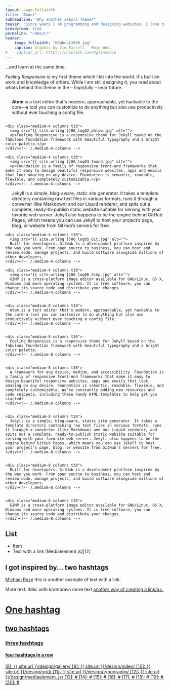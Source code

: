 ```yaml
---
layout: page-fullwidth
title: "About"
subheadline: "Why another Jekyll Theme?"
teaser: "Since years I am programming and designing websites. I love to work with open source tools and learn via code from others. This time I want to try to give something back..."
breadcrumb: true
permalink: "/about/"
header:
    image_fullwidth: "06about2000.jpg"
    caption: Graphic by Jim Farrell - Mojo-Web.
#    caption_url: https://unsplash.com/@glennoble
---
```

...and learn at the same time.

*Feeling Responsive* is my first theme which I let into the world. It's built on work and knowledge of others. While I am still designing it, you read about whats behind this theme in the – *hopefully* – near future.

<!--About this website-->

<!--test three Section-->
<div class="row">
    <div class="medium-4 columns t30">
      <p><img src="{{ site.urlimg }}06_log01_atom.jpg" alt=""></p>
      <p><b>Atom</b> is a text editor that's modern, approachable, yet hackable to the core—a tool you can customize to do anything but also use productively without ever touching a config file.</p>
    </div><!-- /.medium-4.columns -->

    <div class="medium-4 columns t30">
      <img src="{{ site.urlimg }}06_log02_phlow.jpg" alt="">
      <p>Feeling Responsive is a responsive theme for Jekyll based on the fabulous foundation framework with beautiful typography and a bright color palette.</p>
    </div><!-- /.medium-4.columns -->

    <div class="medium-4 columns t30">
      <img src="{{ site.urlimg }}06_log03_found.jpg" alt="">
      <p>Foundation is a family of responsive front-end frameworks that make it easy to design beautiful responsive websites, apps and emails that look amazing on any device. Foundation is semantic, readable, flexible, and completely customizable.</p>
    </div><!-- /.medium-4.columns -->
</div><!-- /.row -->

<!--three in a row 2-->
<div class="row">
    <div class="medium-4 columns t30">
      <img src="{{ site.urlimg }}06_log04_jekyll.jpg" alt="">
      Jekyll is a simple, blog-aware, static site generator. It takes a template directory containing raw text files in various formats, runs it through a converter (like Markdown) and our Liquid renderer, and spits out a complete, ready-to-publish static website suitable for serving with your favorite web server. Jekyll also happens to be the engine behind GitHub Pages, which means you can use Jekyll to host your project’s page, blog, or website from GitHub’s servers for free.
    </div><!-- /.medium-4.columns -->

    <div class="medium-4 columns t30">
      <img src="{{ site.urlimg }}06_log05_Git.jpg" alt="">
      Built for developers. GitHub is a development platform inspired by the way you work. From open source to business, you can host and review code, manage projects, and build software alongside millions of other developers.
    </div><!-- /.medium-4.columns -->

    <div class="medium-4 columns t30">
      <img src="{{ site.urlimg }}06_log06_Gimp.jpg" alt="">
      GIMP is a cross-platform image editor available for GNU/Linux, OS X, Windows and more operating systems. It is free software, you can change its source code and distribute your changes.
    </div><!-- /.medium-4.columns -->
</div><!-- /.row -->

<!--Atom Section-->
<div class="row">
    <div class="medium-4 columns t30">
      <img src="{{ site.urlimg }}06_log01_atom.jpg" alt="">
    </div><!-- /.medium-4.columns -->

    <div class="medium-8 columns t30">
      Atom is a text editor that's modern, approachable, yet hackable to the core—a tool you can customize to do anything but also use productively without ever touching a config file.
    </div><!-- /.medium-8.columns -->
</div><!-- /.row -->

<!--Phlow - Feeling Responsive-->
<div class="row">
    <div class="medium-4 columns t30">
      <img src="{{ site.urlimg }}06_log02_phlow.jpg" alt="">
    </div><!-- /.medium-4.columns -->

    <div class="medium-8 columns t30">
      Feeling Responsive is a responsive theme for Jekyll based on the fabulous foundation framework with beautiful typography and a bright color palette.
    </div><!-- /.medium-8.columns -->
</div><!-- /.row -->

<!--Zurb-Foundation-->
<div class="row">
    <div class="medium-4 columns t30">
      <img src="{{ site.urlimg }}06_log03_found.jpg" alt="">
    </div><!-- /.medium-4.columns -->

    <div class="medium-8 columns t30">
      A Framework for any device, medium, and accessibility. Foundation is a family of responsive front-end frameworks that make it easy to design beautiful responsive websites, apps and emails that look amazing on any device. Foundation is semantic, readable, flexible, and completely customizable. We’re constantly adding new resources and code snippets, including these handy HTML templates to help get you started!
    </div><!-- /.medium-8.columns -->
</div><!-- /.row -->

<!--Jeckyll-->
<div class="row">
    <div class="medium-4 columns t30">
      <img src="{{ site.urlimg }}06_log04_jekyll.jpg" alt="">
    </div><!-- /.medium-4.columns -->

    <div class="medium-8 columns t30">
      Jekyll is a simple, blog-aware, static site generator. It takes a template directory containing raw text files in various formats, runs it through a converter (like Markdown) and our Liquid renderer, and spits out a complete, ready-to-publish static website suitable for serving with your favorite web server. Jekyll also happens to be the engine behind GitHub Pages, which means you can use Jekyll to host your project’s page, blog, or website from GitHub’s servers for free.
    </div><!-- /.medium-8.columns -->
</div><!-- /.row -->

<!--GitHub-->
<div class="row">
    <div class="medium-4 columns t30">
      <img src="{{ site.urlimg }}06_log05_Git.jpg" alt="">
    </div><!-- /.medium-4.columns -->

    <div class="medium-8 columns t30">
      Built for developers. GitHub is a development platform inspired by the way you work. From open source to business, you can host and review code, manage projects, and build software alongside millions of other developers.
    </div><!-- /.medium-8.columns -->
</div><!-- /.row -->

<!--Gimp-->
<div class="row">
    <div class="medium-4 columns t30">
      <img src="{{ site.urlimg }}06_log06_Gimp.jpg" alt="">
    </div><!-- /.medium-4.columns -->

    <div class="medium-8 columns t30">
      GIMP is a cross-platform image editor available for GNU/Linux, OS X, Windows and more operating systems. It is free software, you can change its source code and distribute your changes.
    </div><!-- /.medium-8.columns -->
</div><!-- /.row -->

## List

* Item
* Text with a link [Mediaelement.js][12]

## I got inspired by... two hashtags

[Michael Rose][1] this is another example of text with a link.

More text. *italic with kramdown* more text <a href="http://phlow.de/">another way of creating a link/a>.

# One hashtag
## two hashtags
### three hashtags
#### four hashtags in a row



 [1]: http://mademistakes.com/about/
 [2]: http://mademistakes.com/work/jekyll-themes/
 [3]: http://automattic.com/
 [4]: http://alistapart.com/
 [5]: http://www.smashingmagazine.com/
 [6]: https://github.com/
 [7]: http://sauer.io
 [8]: {{ site.url }}/design/gallery/
 [9]: {{ site.url }}/design/video/
 [10]: {{ site.url }}/design/grid/
 [11]: {{ site.url }}/design/typography/
 [12]: {{ site.url }}/design/mediaelement_js/
 [13]: #
 [14]: #
 [15]: #
 [16]: #
 [17]: #
 [18]: #
 [19]: #
 [20]: #
